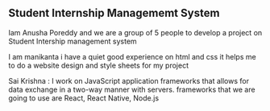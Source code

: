 ## Student Internship Managememt System

Iam Anusha Poreddy and we are a group of 5 people to develop a project on Student Intership management system


I am manikanta i have a quiet good experience on html and css it helps me to do a website design and style sheets for my project 


Sai Krishna : I work on JavaScript application frameworks that allows for data exchange in a two-way manner with servers. frameworks that we are going to use are React, React Native, Node.js

